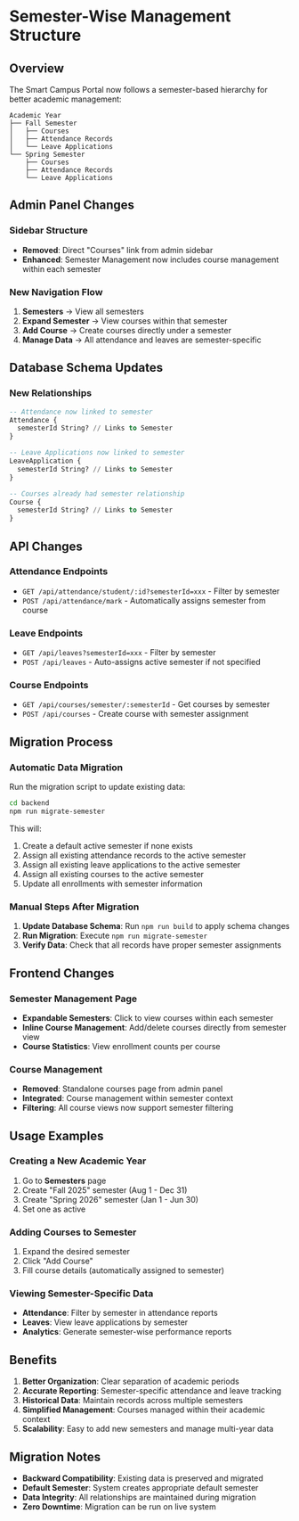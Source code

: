 # Semester-Wise Management Structure

## Overview
The Smart Campus Portal now follows a semester-based hierarchy for better academic management:

```
Academic Year
├── Fall Semester
│   ├── Courses
│   ├── Attendance Records
│   └── Leave Applications
└── Spring Semester
    ├── Courses
    ├── Attendance Records
    └── Leave Applications
```

## Admin Panel Changes

### Sidebar Structure
- **Removed**: Direct "Courses" link from admin sidebar
- **Enhanced**: Semester Management now includes course management within each semester

### New Navigation Flow
1. **Semesters** → View all semesters
2. **Expand Semester** → View courses within that semester
3. **Add Course** → Create courses directly under a semester
4. **Manage Data** → All attendance and leaves are semester-specific

## Database Schema Updates

### New Relationships
```sql
-- Attendance now linked to semester
Attendance {
  semesterId String? // Links to Semester
}

-- Leave Applications now linked to semester  
LeaveApplication {
  semesterId String? // Links to Semester
}

-- Courses already had semester relationship
Course {
  semesterId String? // Links to Semester
}
```

## API Changes

### Attendance Endpoints
- `GET /api/attendance/student/:id?semesterId=xxx` - Filter by semester
- `POST /api/attendance/mark` - Automatically assigns semester from course

### Leave Endpoints  
- `GET /api/leaves?semesterId=xxx` - Filter by semester
- `POST /api/leaves` - Auto-assigns active semester if not specified

### Course Endpoints
- `GET /api/courses/semester/:semesterId` - Get courses by semester
- `POST /api/courses` - Create course with semester assignment

## Migration Process

### Automatic Data Migration
Run the migration script to update existing data:

```bash
cd backend
npm run migrate-semester
```

This will:
1. Create a default active semester if none exists
2. Assign all existing attendance records to the active semester
3. Assign all existing leave applications to the active semester
4. Assign all existing courses to the active semester
5. Update all enrollments with semester information

### Manual Steps After Migration
1. **Update Database Schema**: Run `npm run build` to apply schema changes
2. **Run Migration**: Execute `npm run migrate-semester`
3. **Verify Data**: Check that all records have proper semester assignments

## Frontend Changes

### Semester Management Page
- **Expandable Semesters**: Click to view courses within each semester
- **Inline Course Management**: Add/delete courses directly from semester view
- **Course Statistics**: View enrollment counts per course

### Course Management
- **Removed**: Standalone courses page from admin panel
- **Integrated**: Course management within semester context
- **Filtering**: All course views now support semester filtering

## Usage Examples

### Creating a New Academic Year
1. Go to **Semesters** page
2. Create "Fall 2025" semester (Aug 1 - Dec 31)
3. Create "Spring 2026" semester (Jan 1 - Jun 30)
4. Set one as active

### Adding Courses to Semester
1. Expand the desired semester
2. Click "Add Course" 
3. Fill course details (automatically assigned to semester)

### Viewing Semester-Specific Data
- **Attendance**: Filter by semester in attendance reports
- **Leaves**: View leave applications by semester
- **Analytics**: Generate semester-wise performance reports

## Benefits

1. **Better Organization**: Clear separation of academic periods
2. **Accurate Reporting**: Semester-specific attendance and leave tracking
3. **Historical Data**: Maintain records across multiple semesters
4. **Simplified Management**: Courses managed within their academic context
5. **Scalability**: Easy to add new semesters and manage multi-year data

## Migration Notes

- **Backward Compatibility**: Existing data is preserved and migrated
- **Default Semester**: System creates appropriate default semester
- **Data Integrity**: All relationships are maintained during migration
- **Zero Downtime**: Migration can be run on live system